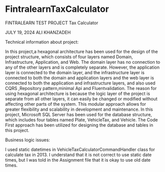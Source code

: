 # FintralearnTaxCalculator

FINTRALEARN TEST PROJECT
Tax Calculator

JULY 19, 2024
ALI KHANZADEH

Technical information about project:

In this project,a hexagonal architecture has been used for the design of the project structure, which consists of four layers named Domain, Infrastructure, Application, and Web. The domain layer has no connection to any of the other layers and is completely separate. However, the application layer is connected to the domain layer, and the infrastructure layer is connected to both the domain and application layers and the web layer is connected to both the application and infrastructure layers, and also used CQRS ,Repository pattern,minimal Api and Fluentvalidation.
The reason for using hexagonal architecture is because the logic layer of the project is separate from all other layers, it can easily be changed or modified without affecting other parts of the system. This modular approach allows for greater flexibility and scalability in development and maintenance.
In this project, Microsoft SQL Server has been used for the database structure, which includes four tables named Plate, VehicleTax, and Vehicle. The Code First approach has been utilized for designing the database and tables in this project.

Business logic issues:

I used static datetimes in VehicleTaxCalculatorCommandHandler class for calculate tax in 2013.
I understand that it is not correct to use static date times, but I was told in the Assignment file that it is okay to use old date times.











